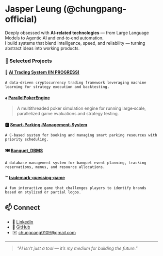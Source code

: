 # Jasper Leung (@chungpang-official)

Deeply obsessed with **AI‑related technologies** — from Large Language Models to Agentic AI and end‑to‑end automation.  
I build systems that blend intelligence, speed, and reliability — turning abstract ideas into working products.

### 🚀 Selected Projects
#### 🤖 [AI Trading System (IN PROGRESS)](https://github.com/chungpang-official/ai-trading-system)

`A data‑driven cryptocurrency trading framework leveraging machine learning for strategy execution and backtesting.`

#### ♠️ [ParallelPokerEngine](https://github.com/chungpang-official/ParallelPokerEngine)
> A multithreaded poker simulation engine for running large‑scale, parallelized game evaluations and strategy testing.

#### 🅿️ [Smart‑Parking‑Management‑System](https://github.com/chungpang-official/Smart-Parking-Management-System)
```plaintext
A C‑based system for booking and managing smart parking resources with priority scheduling.
```
#### 🍽 [Banquet_DBMS](https://github.com/chungpang-official/Banquet_DBMS)
```plaintext
A database management system for banquet event planning, tracking reservations, menus, and resource allocations.
```
#### ™️ [trademark‑guessing‑game](https://github.com/chungpang-official/trademark-guessing-game)
```plaintext
A fun interactive game that challenges players to identify brands based on stylized or partial logos.
```
## 📫 Connect
- 💼 [LinkedIn](https://www.linkedin.com/in/jasper-leung-axce3d2y/)
- 🐙 [GitHub](https://github.com/chungpang-official)
- ✉️ chungpang0109@gmail.com

---

> *"AI isn’t just a tool — it’s my medium for building the future."*
